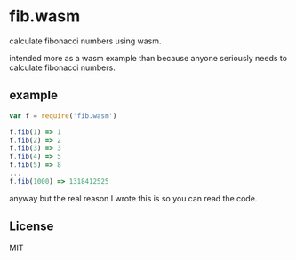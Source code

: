 # fib.wasm

calculate fibonacci numbers using wasm.

intended more as a wasm example than because anyone seriously
needs to calculate fibonacci numbers.

## example

``` js
var f = require('fib.wasm')

f.fib(1) => 1
f.fib(2) => 2
f.fib(3) => 3
f.fib(4) => 5
f.fib(5) => 8
...
f.fib(1000) => 1318412525
```

anyway but the real reason I wrote this is so you can read the code.

## License

MIT




